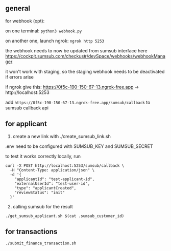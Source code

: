 ## general

for webhook (opt):

on one terminal:
`python3 webhook.py`

on another one, launch ngrok:
`ngrok http 5253`

the webhook needs to now be updated from sumsub interface here
https://cockpit.sumsub.com/checkus#/devSpace/webhooks/webhookManager

it won't work with staging, so the staging webhook needs to be deactivated if errors arise


if ngrok give this:  https://0f5c-190-150-67-13.ngrok-free.app -> http://localhost:5253 

add `https://0f5c-190-150-67-13.ngrok-free.app/sumsub/callback` to sumsub callback api

## for applicant

1. create a new link with ./create_sumsub_link.sh

.env need to be configured with SUMSUB_KEY and SUMSUB_SECRET

to test it works correctly locally, run 

```
curl -X POST http://localhost:5253/sumsub/callback \
  -H "Content-Type: application/json" \
  -d '{
    "applicantId": "test-applicant-id",
    "externalUserId": "test-user-id",
    "type": "applicantCreated",
    "reviewStatus": "init"
  }'
```

2. calling sumsub for the result 

`./get_sumsub_applicant.sh $(cat .sumsub_customer_id)`


## for transactions

`./submit_finance_transaction.sh`
